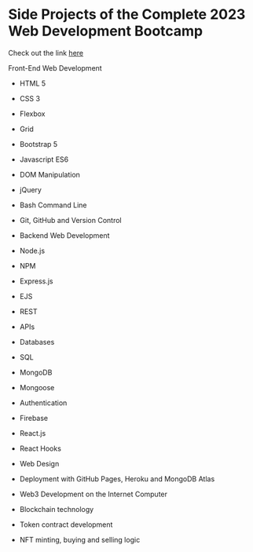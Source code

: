# Side Projects of the Complete 2023 Web Development Bootcamp
Check out the link [here](https://www.udemy.com/course/the-complete-web-development-bootcamp/)

Front-End Web Development

* HTML 5

* CSS 3

* Flexbox

* Grid

* Bootstrap 5

* Javascript ES6

* DOM Manipulation

* jQuery

* Bash Command Line

* Git, GitHub and Version Control

* Backend Web Development

* Node.js

* NPM

* Express.js

* EJS

* REST

* APIs

* Databases

* SQL

* MongoDB

* Mongoose

* Authentication

* Firebase

* React.js

* React Hooks

* Web Design

* Deployment with GitHub Pages, Heroku and MongoDB Atlas

* Web3 Development on the Internet Computer

* Blockchain technology

* Token contract development

* NFT minting, buying and selling logic
